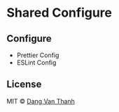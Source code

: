 # Shared Configure

## Configure

- Prettier Config
- ESLint Config

## License

MIT © [Dang Van Thanh](https://dangthanh.org)
